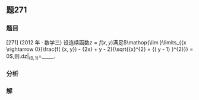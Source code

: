 ## 题271
### 题目
[271] (2012 年 · 数学三) 设连续函数$z = f( {x, y})$满足$\mathop{\lim }\limits_{{x \rightarrow  0}}\frac{f( {x, y})  - {2x} + y - 2}{\sqrt{{x}^{2} + {( y - 1) }^{2}}} = 0$,则${. \mathrm{d}z| }_{( 0,1) } =$_____.
### 分析

### 解
